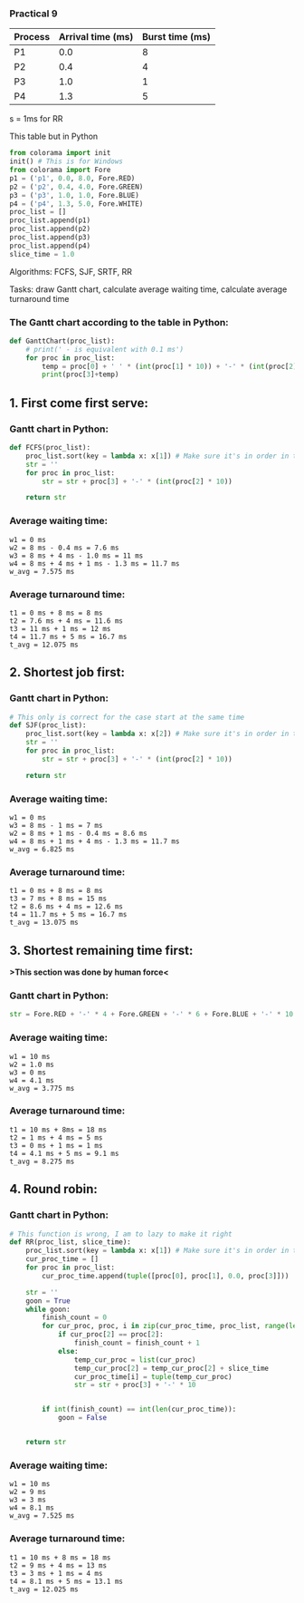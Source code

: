 ### Practical 9
| Process | Arrival time (ms) | Burst time (ms) |
| ------- | ------------------ | -------------- |
| P1      | 0.0                | 8              |
| P2      | 0.4                | 4              |
| P3      | 1.0                | 1              |
| P4      | 1.3                | 5              |

s = 1ms for RR

This table but in Python
```python
from colorama import init
init() # This is for Windows
from colorama import Fore
p1 = ('p1', 0.0, 8.0, Fore.RED)
p2 = ('p2', 0.4, 4.0, Fore.GREEN)
p3 = ('p3', 1.0, 1.0, Fore.BLUE)
p4 = ('p4', 1.3, 5.0, Fore.WHITE)
proc_list = []
proc_list.append(p1)
proc_list.append(p2)
proc_list.append(p3)
proc_list.append(p4)
slice_time = 1.0
```
Algorithms: FCFS, SJF, SRTF, RR

Tasks: draw Gantt chart, calculate average waiting time, calculate average turnaround time

### The Gantt chart according to the table in Python:
```python
def GanttChart(proc_list):
    # print(' - is equivalent with 0.1 ms')
    for proc in proc_list:
        temp = proc[0] + ' ' * (int(proc[1] * 10)) + '-' * (int(proc[2] * 10))
        print(proc[3]+temp)
```
## 1. First come first serve:
### Gantt chart in Python:
```python
def FCFS(proc_list):
    proc_list.sort(key = lambda x: x[1]) # Make sure it's in order in term of arrival time
    str = ''
    for proc in proc_list:
        str = str + proc[3] + '-' * (int(proc[2] * 10))

    return str
```
### Average waiting time:
```
w1 = 0 ms
w2 = 8 ms - 0.4 ms = 7.6 ms
w3 = 8 ms + 4 ms - 1.0 ms = 11 ms
w4 = 8 ms + 4 ms + 1 ms - 1.3 ms = 11.7 ms
w_avg = 7.575 ms
```
### Average turnaround time:
```
t1 = 0 ms + 8 ms = 8 ms
t2 = 7.6 ms + 4 ms = 11.6 ms
t3 = 11 ms + 1 ms = 12 ms
t4 = 11.7 ms + 5 ms = 16.7 ms
t_avg = 12.075 ms
```
## 2. Shortest job first:
### Gantt chart in Python:
```python
# This only is correct for the case start at the same time
def SJF(proc_list):
    proc_list.sort(key = lambda x: x[2]) # Make sure it's in order in term of burst time
    str = ''
    for proc in proc_list:
        str = str + proc[3] + '-' * (int(proc[2] * 10))

    return str
```
### Average waiting time:
```
w1 = 0 ms
w3 = 8 ms - 1 ms = 7 ms
w2 = 8 ms + 1 ms - 0.4 ms = 8.6 ms
w4 = 8 ms + 1 ms + 4 ms - 1.3 ms = 11.7 ms
w_avg = 6.825 ms
```
### Average turnaround time:
```
t1 = 0 ms + 8 ms = 8 ms
t3 = 7 ms + 8 ms = 15 ms
t2 = 8.6 ms + 4 ms = 12.6 ms
t4 = 11.7 ms + 5 ms = 16.7 ms
t_avg = 13.075 ms
```
## 3. Shortest remaining time first:
__>This section was done by human force<__
### Gantt chart in Python:
```python
str = Fore.RED + '-' * 4 + Fore.GREEN + '-' * 6 + Fore.BLUE + '-' * 10 + Fore.GREEN + '-' * 34 + Fore.WHITE + '-' * 50 + Fore.RED + '-' * 76
```
### Average waiting time:
```
w1 = 10 ms
w2 = 1.0 ms
w3 = 0 ms
w4 = 4.1 ms
w_avg = 3.775 ms
```
### Average turnaround time:
```
t1 = 10 ms + 8ms = 18 ms
t2 = 1 ms + 4 ms = 5 ms
t3 = 0 ms + 1 ms = 1 ms
t4 = 4.1 ms + 5 ms = 9.1 ms
t_avg = 8.275 ms
```
## 4. Round robin:
### Gantt chart in Python:
```python
# This function is wrong, I am to lazy to make it right
def RR(proc_list, slice_time):
    proc_list.sort(key = lambda x: x[1]) # Make sure it's in order in term of arrival time
    cur_proc_time = []
    for proc in proc_list:
        cur_proc_time.append(tuple([proc[0], proc[1], 0.0, proc[3]]))

    str = ''
    goon = True
    while goon:
        finish_count = 0
        for cur_proc, proc, i in zip(cur_proc_time, proc_list, range(len(cur_proc_time))):
            if cur_proc[2] == proc[2]:
                finish_count = finish_count + 1
            else:
                temp_cur_proc = list(cur_proc)
                temp_cur_proc[2] = temp_cur_proc[2] + slice_time
                cur_proc_time[i] = tuple(temp_cur_proc)
                str = str + proc[3] + '-' * 10


        if int(finish_count) == int(len(cur_proc_time)):
            goon = False


    return str

```
### Average waiting time:
```
w1 = 10 ms
w2 = 9 ms
w3 = 3 ms
w4 = 8.1 ms
w_avg = 7.525 ms
```
### Average turnaround time:
```
t1 = 10 ms + 8 ms = 18 ms
t2 = 9 ms + 4 ms = 13 ms
t3 = 3 ms + 1 ms = 4 ms
t4 = 8.1 ms + 5 ms = 13.1 ms
t_avg = 12.025 ms
```
